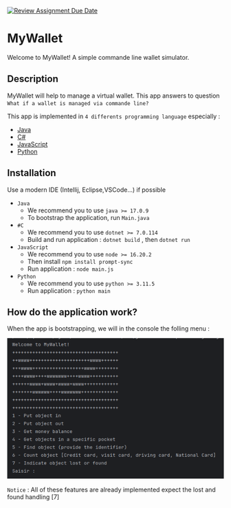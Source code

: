 [![Review Assignment Due Date](https://classroom.github.com/assets/deadline-readme-button-24ddc0f5d75046c5622901739e7c5dd533143b0c8e959d652212380cedb1ea36.svg)](https://classroom.github.com/a/hy8NMZUz)


# MyWallet

Welcome to MyWallet! A simple commande line wallet simulator.


## Description
MyWallet will help to manage a virtual wallet. This app answers to question ```What if a wallet is managed via commande line?```

This app is implemented in ``4 differents programming language`` especially :
- [Java](#installation)
- [C#](#installation)
- [JavaScript](#installation)
- [Python](#installation)

## Installation
Use a modern IDE (Intellij, Eclipse,VSCode...) if possible 

- ```Java```
   * We recommend you to use ```java >= 17.0.9```
   * To bootstrap the application, run ``Main.java``
- ``#C``
   * We recommend you to use ```dotnet >= 7.0.114``` 
   * Build and run application : ``dotnet build`` , then ``dotnet run``
- ``JavaScript``
   * We recommend you to use ```node >= 16.20.2``` 
   * Then install ```npm install prompt-sync``` 
   * Run application : ``node main.js``
- ``Python``
   * We recommend you to use ```python >= 3.11.5``` 
   * Run application : ``python main``
  
## How do the application work?
When the app is bootstrapping, we will in the console the folling menu :
<div>
  <img src="menu.png" alt="menu-screenshots">
</div>

``Notice`` : All of these features are already implemented expect the lost and found handling [7]

